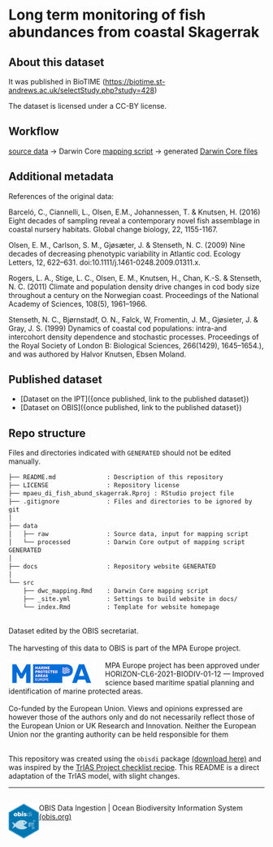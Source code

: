 # Long term monitoring of fish abundances from coastal Skagerrak

## About this dataset

It was published in BioTIME (https://biotime.st-andrews.ac.uk/selectStudy.php?study=428)

The dataset is licensed under a CC-BY license.

## Workflow

[source data](https://github.com/iobis/mpaeu_di_fish_abund_skagerrak/tree/master/data/raw) → Darwin Core [mapping script](https://github.com/iobis/mpaeu_di_fish_abund_skagerrak/blob/master/src/obisdi_general.Rmd) → generated [Darwin Core files](https://github.com/iobis/mpaeu_di_fish_abund_skagerrak/tree/master/data/processed)

## Additional metadata

References of the original data:

Barceló, C., Ciannelli, L., Olsen, E.M., Johannessen, T. & Knutsen, H. (2016) Eight decades of sampling reveal a contemporary novel fish assemblage in coastal nursery habitats. Global change biology, 22, 1155-1167.  

Olsen, E. M., Carlson, S. M., Gjøsæter, J. & Stenseth, N. C. (2009) Nine decades of decreasing phenotypic variability in Atlantic cod. Ecology Letters, 12, 622–631. doi:10.1111/j.1461-0248.2009.01311.x. 

Rogers, L. A., Stige, L. C., Olsen, E. M., Knutsen, H., Chan, K.-S. & Stenseth, N. C. (2011) Climate and population density drive changes in cod body size throughout a century on the Norwegian coast. Proceedings of the National Academy of Sciences, 108(5), 1961–1966.  

Stenseth, N. C., Bjørnstadf, O. N., Falck, W, Fromentin, J. M., Gjøsieter, J. & Gray, J. S. (1999) Dynamics of coastal cod populations: intra-and intercohort density dependence and stochastic processes. Proceedings of the Royal Society of London B: Biological Sciences, 266(1429), 1645–1654.), and was authored by Halvor Knutsen, Ebsen Moland.  

## Published dataset

* [Dataset on the IPT]({once published, link to the published dataset})
* [Dataset on OBIS]({once published, link to the published dataset})

## Repo structure

Files and directories indicated with `GENERATED` should not be edited manually.

```
├── README.md              : Description of this repository
├── LICENSE                : Repository license
├── mpaeu_di_fish_abund_skagerrak.Rproj : RStudio project file
├── .gitignore             : Files and directories to be ignored by git
│
├── data
│   ├── raw                : Source data, input for mapping script
│   └── processed          : Darwin Core output of mapping script GENERATED
│
├── docs                   : Repository website GENERATED
│
└── src
    ├── dwc_mapping.Rmd    : Darwin Core mapping script
    ├── _site.yml          : Settings to build website in docs/
    └── index.Rmd          : Template for website homepage
```
<!-- Please don't edit below this line -->
<!-- PACKAGE DETAILS -->
<br>

<!--INSTITUTIONAL_DETAILS--> Dataset edited by the OBIS secretariat.  <br><br>
<!--FUNDING_DETAILS--> The harvesting of this data to OBIS is part of the MPA Europe project. <br><br><img style="float: left; margin-right: 20px;" src="src/static/mpa_logo.png"/>MPA Europe project has been approved under HORIZON-CL6-2021-BIODIV-01-12 — Improved science based maritime spatial planning and identification of marine protected areas.<br><br>Co-funded by the European Union. Views and opinions expressed are however those of the authors only and do not necessarily reflect those of the European Union or UK Research and Innovation. Neither the European Union nor the granting authority can be held responsible for them  <br><br>

This repository was created using the
`obisdi` package [(download here)](https://github.com/iobis/obisdi/) and was inspired by the [TrIAS Project checklist recipe](https://github.com/trias-project/checklist-recipe/). This README is a direct adaptation of the TrIAS model, with slight changes.
<hr>
<br>  
<img src="src/static/obisdi_logo.png" width="60" align="left" /> OBIS Data Ingestion | Ocean Biodiversity Information System <a href = "https://obis.org/">(obis.org)</a>
